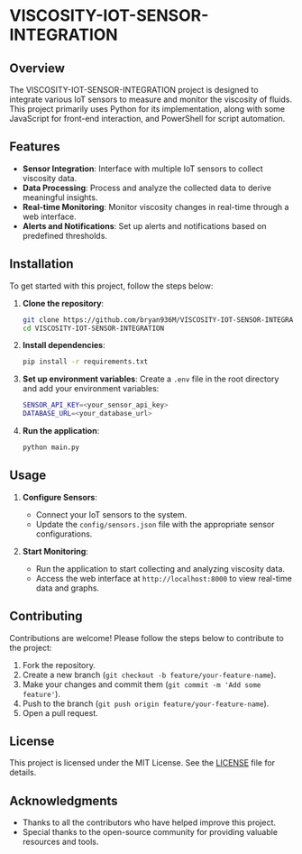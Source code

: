 # VISCOSITY-IOT-SENSOR-INTEGRATION

## Overview
The VISCOSITY-IOT-SENSOR-INTEGRATION project is designed to integrate various IoT sensors to measure and monitor the viscosity of fluids. This project primarily uses Python for its implementation, along with some JavaScript for front-end interaction, and PowerShell for script automation.

## Features
- **Sensor Integration**: Interface with multiple IoT sensors to collect viscosity data.
- **Data Processing**: Process and analyze the collected data to derive meaningful insights.
- **Real-time Monitoring**: Monitor viscosity changes in real-time through a web interface.
- **Alerts and Notifications**: Set up alerts and notifications based on predefined thresholds.

## Installation
To get started with this project, follow the steps below:

1. **Clone the repository**:
    ```sh
    git clone https://github.com/bryan936M/VISCOSITY-IOT-SENSOR-INTEGRATION.git
    cd VISCOSITY-IOT-SENSOR-INTEGRATION
    ```

2. **Install dependencies**:
    ```sh
    pip install -r requirements.txt
    ```

3. **Set up environment variables**:
    Create a `.env` file in the root directory and add your environment variables:
    ```sh
    SENSOR_API_KEY=<your_sensor_api_key>
    DATABASE_URL=<your_database_url>
    ```

4. **Run the application**:
    ```sh
    python main.py
    ```

## Usage
1. **Configure Sensors**:
    - Connect your IoT sensors to the system.
    - Update the `config/sensors.json` file with the appropriate sensor configurations.

2. **Start Monitoring**:
    - Run the application to start collecting and analyzing viscosity data.
    - Access the web interface at `http://localhost:8000` to view real-time data and graphs.

## Contributing
Contributions are welcome! Please follow the steps below to contribute to the project:

1. Fork the repository.
2. Create a new branch (`git checkout -b feature/your-feature-name`).
3. Make your changes and commit them (`git commit -m 'Add some feature'`).
4. Push to the branch (`git push origin feature/your-feature-name`).
5. Open a pull request.

## License
This project is licensed under the MIT License. See the [LICENSE](LICENSE) file for details.

## Acknowledgments
- Thanks to all the contributors who have helped improve this project.
- Special thanks to the open-source community for providing valuable resources and tools.
